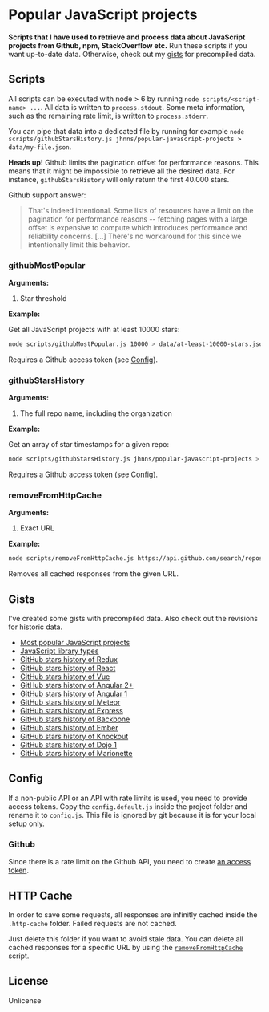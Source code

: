 # Popular JavaScript projects

**Scripts that I have used to retrieve and process data about JavaScript projects from Github, npm, StackOverflow etc.** Run these scripts if you want up-to-date data. Otherwise, check out my [gists](#gists) for precompiled data.

## Scripts

All scripts can be executed with node > 6 by running `node scripts/<script-name> ...`. All data is written to `process.stdout`. Some meta information, such as the remaining rate limit, is written to `process.stderr`.

You can pipe that data into a dedicated file by running for example `node scripts/githubStarsHistory.js jhnns/popular-javascript-projects > data/my-file.json`.

**Heads up!** Github limits the pagination offset for performance reasons. This means that it might be impossible to retrieve all the desired data. For instance, `githubStarsHistory` will only return the first 40.000 stars.

Github support answer:

> That's indeed intentional. Some lists of resources have a limit on the pagination for performance reasons -- fetching pages with a large offset is expensive to compute which introduces performance and reliability concerns. [...] There's no workaround for this since we intentionally limit this behavior.

### githubMostPopular

**Arguments:**

1. Star threshold

**Example:**

Get all JavaScript projects with at least 10000 stars:

```bash
node scripts/githubMostPopular.js 10000 > data/at-least-10000-stars.json
```

Requires a Github access token (see [Config](#config)).

### githubStarsHistory

**Arguments:**

1. The full repo name, including the organization

**Example:**

Get an array of star timestamps for a given repo:

```bash
node scripts/githubStarsHistory.js jhnns/popular-javascript-projects > data/star-history.json
```

Requires a Github access token (see [Config](#config)).

### removeFromHttpCache

**Arguments:**

1. Exact URL

**Example:**

```bash
node scripts/removeFromHttpCache.js https://api.github.com/search/repositories
```

Removes all cached responses from the given URL.

## Gists

I've created some gists with precompiled data. Also check out the revisions for historic data.

- [Most popular JavaScript projects](https://gist.github.com/jhnns/94188ba0904a82bbd0491bb21b041ce8)
- [JavaScript library types](https://gist.github.com/jhnns/d233e88b40f5a2993c240847ccef4ee3)
- [GitHub stars history of Redux](https://gist.github.com/jhnns/d0b6e3a97e1aa72fc79d1cb4261c34b4)
- [GitHub stars history of React](https://gist.github.com/jhnns/dd69c660125ce0db45436f7438a7b6a0)
- [GitHub stars history of Vue](https://gist.github.com/jhnns/76d8b441bea23e900b88aa905fc359fe)
- [GitHub stars history of Angular 2+](https://gist.github.com/jhnns/1c95607a6610eeb34d025209bba1092d)
- [GitHub stars history of Angular 1](https://gist.github.com/jhnns/6f2306f523556683c0db9306fc4ddc68)
- [GitHub stars history of Meteor](https://gist.github.com/jhnns/57d0079f9f3efb10e32ddb7fb8044adb)
- [GitHub stars history of Express](https://gist.github.com/jhnns/80154cc45a760c3d8d0b7ded1b7b1728)
- [GitHub stars history of Backbone](https://gist.github.com/jhnns/ba5a68e94e058dc73df1d22df068ff87)
- [GitHub stars history of Ember](https://gist.github.com/jhnns/d7511a5ae7a97ed4913397521594dfb6)
- [GitHub stars history of Knockout](https://gist.github.com/jhnns/40089e06e9dcba8aa3ff3056ec7745a7)
- [GitHub stars history of Dojo 1](https://gist.github.com/jhnns/2619322d91290581ef4ee4922a431cc8)
- [GitHub stars history of Marionette](https://gist.github.com/jhnns/c325f9edf213314808b5887014a2c959)

## Config

If a non-public API or an API with rate limits is used, you need to provide access tokens. Copy the `config.default.js` inside the project folder and rename it to `config.js`. This file is ignored by git because it is for your local setup only.

### Github

Since there is a rate limit on the Github API, you need to create [an access token](https://help.github.com/articles/creating-a-personal-access-token-for-the-command-line/).

## HTTP Cache

In order to save some requests, all responses are infinitly cached inside the `.http-cache` folder. Failed requests are not cached.

Just delete this folder if you want to avoid stale data. You can delete all cached responses for a specific URL by using the [`removeFromHttpCache`](#removefromhttpcache) script.

## License

Unlicense
